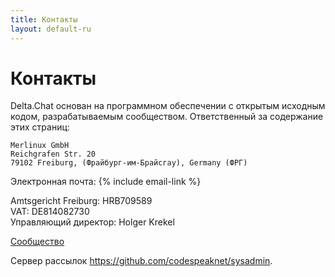 ```yaml
---
title: Контакты
layout: default-ru
---
```




<!-- GENERATED FILE -- DO NOT EDIT -->



# Контакты

Delta.Chat основан на программном обеспечении с открытым исходным кодом, разрабатываемым сообществом. Ответственный за содержание этих страниц: 

    Merlinux GmbH
    Reichgrafen Str. 20
    79102 Freiburg, (Фрайбург-им-Брайсгау), Germany (ФРГ)

Электронная почта: {% include email-link %}

Amtsgericht Freiburg: HRB709589  
VAT: DE814082730  
Управляющий директор: Holger Krekel

[Сообщество](contribute)

Сервер рассылок <https://github.com/codespeaknet/sysadmin>.
